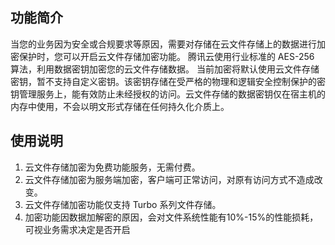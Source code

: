 ## 功能简介
当您的业务因为安全或合规要求等原因，需要对存储在云文件存储上的数据进行加密保护时，您可以开启云文件存储加密功能。
腾讯云使用行业标准的 AES-256 算法，利用数据密钥加密您的云文件存储数据。
当前加密将默认使用云文件存储密钥，暂不支持自定义密钥。该密钥存储在受严格的物理和逻辑安全控制保护的密钥管理服务上，能有效防止未经授权的访问。云文件存储的数据密钥仅在宿主机的内存中使用，不会以明文形式存储在任何持久化介质上。
## 使用说明
1. 云文件存储加密为免费功能服务，无需付费。
2. 云文件存储加密为服务端加密，客户端可正常访问，对原有访问方式不造成改变。
3. 云文件存储加密功能仅支持 Turbo 系列文件存储。
4. 加密功能因数据加解密的原因，会对文件系统性能有10%-15%的性能损耗，可视业务需求决定是否开启
